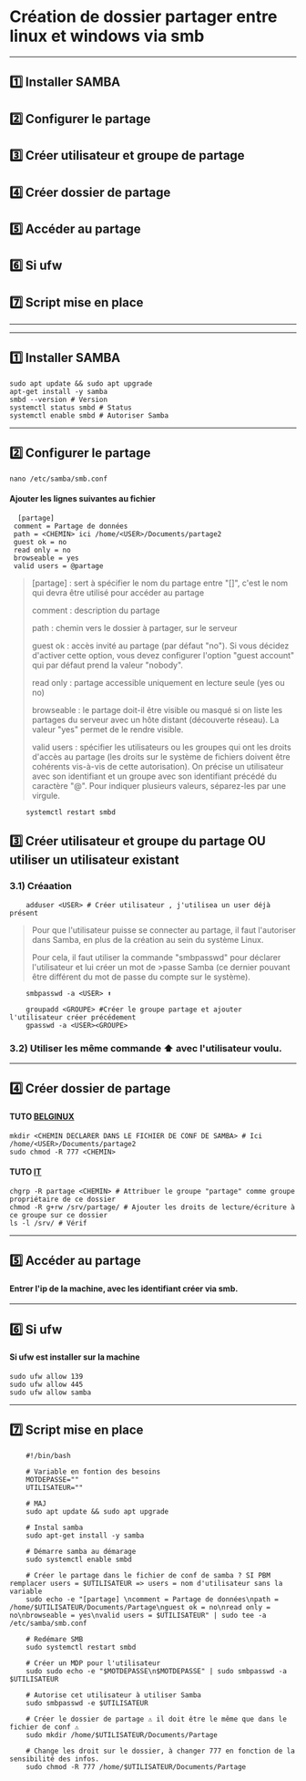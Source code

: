 # Création de dossier partager entre linux et windows via smb

---

## 1️⃣ Installer SAMBA
## 2️⃣ Configurer le partage
## 3️⃣ Créer utilisateur et groupe de partage
## 4️⃣ Créer dossier de partage
## 5️⃣ Accéder au partage
## 6️⃣ Si ufw
## 7️⃣ Script mise en place
---
---

## 1️⃣ Installer SAMBA
    sudo apt update && sudo apt upgrade
    apt-get install -y samba
    smbd --version # Version
    systemctl status smbd # Status
    systemctl enable smbd # Autoriser Samba

---

## 2️⃣ Configurer le partage
    nano /etc/samba/smb.conf

#### Ajouter les lignes suivantes au fichier

      [partage]
     comment = Partage de données
     path = <CHEMIN> ici /home/<USER>/Documents/partage2
     guest ok = no
     read only = no
     browseable = yes
     valid users = @partage


> [partage] : sert à spécifier le nom du partage entre "[]", c'est le nom qui devra être utilisé pour accéder au partage
>
> comment : description du partage
>
> path : chemin vers le dossier à partager, sur le serveur
>
> guest ok : accès invité au partage (par défaut "no"). Si vous décidez d'activer cette option, vous devez configurer l'option "guest account" qui par défaut prend la valeur "nobody".
>
> read only : partage accessible uniquement en lecture seule (yes ou no)
>
> browseable : le partage doit-il être visible ou masqué si on liste les partages du serveur avec un hôte distant (découverte réseau). La valeur "yes" permet de le rendre visible.
>
> valid users : spécifier les utilisateurs ou les groupes qui ont les droits d'accès au partage (les droits sur le système de fichiers doivent être cohérents vis-à-vis de cette autorisation). On précise un utilisateur avec son identifiant et un groupe avec son identifiant précédé du caractère "@". Pour indiquer plusieurs valeurs, séparez-les par une virgule.

        systemctl restart smbd




## 3️⃣ Créer utilisateur et groupe du partage OU utiliser un utilisateur existant

### 3.1) Créaation

        adduser <USER> # Créer utilisateur , j'utilisea un user déjà présent

>Pour que l'utilisateur puisse se connecter au partage, il faut l'autoriser dans Samba, en plus de la création au sein du système Linux.
>
>Pour cela, il faut utiliser la commande "smbpasswd" pour déclarer l'utilisateur et lui créer un mot de >passe Samba (ce dernier pouvant être différent du mot de passe du compte sur le système).

        smbpasswd -a <USER> ⬆️

        groupadd <GROUPE> #Créer le groupe partage et ajouter l'utilisateur créer précédement
        gpasswd -a <USER><GROUPE>


### 3.2) Utiliser les même commande ⬆️ avec l'utilisateur voulu.

---

## 4️⃣ Créer dossier de partage

#### TUTO [BELGINUX](https://belginux.com/creer-un-partage-samba/)
    mkdir <CHEMIN DECLARER DANS LE FICHIER DE CONF DE SAMBA> # Ici /home/<USER>/Documents/partage2
    sudo chmod -R 777 <CHEMIN>

#### TUTO [IT](https://www.it-connect.fr/serveur-de-fichiers-debian-installer-et-configurer-samba-4/)
    chgrp -R partage <CHEMIN> # Attribuer le groupe "partage" comme groupe propriétaire de ce dossier
    chmod -R g+rw /srv/partage/ # Ajouter les droits de lecture/écriture à ce groupe sur ce dossier
    ls -l /srv/ # Vérif



---

## 5️⃣ Accéder au partage

#### Entrer l'ip de la machine, avec les identifiant créer via smb.

---

## 6️⃣ Si ufw

#### Si ufw est installer sur la machine 

    sudo ufw allow 139
    sudo ufw allow 445
    sudo ufw allow samba


---

## 7️⃣ Script mise en place


        #!/bin/bash

        # Variable en fontion des besoins
        MOTDEPASSE=""
        UTILISATEUR=""
        
        # MAJ
        sudo apt update && sudo apt upgrade

        # Instal samba
        sudo apt-get install -y samba

        # Démarre samba au démarage
        sudo systemctl enable smbd

        # Créer le partage dans le fichier de conf de samba ? SI PBM remplacer users = $UTILISATEUR => users = nom d'utilisateur sans la variable
        sudo echo -e "[partage] \ncomment = Partage de données\npath = /home/$UTILISATEUR/Documents/Partage\nguest ok = no\nread only = no\nbrowseable = yes\nvalid users = $UTILISATEUR" | sudo tee -a /etc/samba/smb.conf 

        # Redémare SMB
        sudo systemctl restart smbd

        # Créer un MDP pour l'utilisateur 
        sudo sudo echo -e "$MOTDEPASSE\n$MOTDEPASSE" | sudo smbpasswd -a $UTILISATEUR

        # Autorise cet utilisateur à utiliser Samba
        sudo smbpasswd -e $UTILISATEUR 

        # Créer le dossier de partage ⚠️ il doit être le même que dans le fichier de conf ⚠️
        sudo mkdir /home/$UTILISATEUR/Documents/Partage

        # Change les droit sur le dossier, à changer 777 en fonction de la sensibilité des infos.
        sudo chmod -R 777 /home/$UTILISATEUR/Documents/Partage











